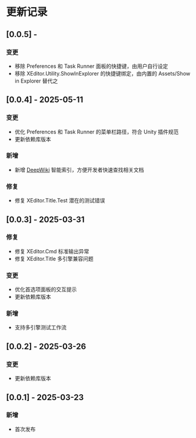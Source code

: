 # 更新记录

## [0.0.5] - 
### 变更
- 移除 Preferences 和 Task Runner 面板的快捷键，由用户自行设定
- 移除 XEditor.Utility.ShowInExplorer 的快捷键绑定，由内置的 Assets/Show in Explorer 替代之

## [0.0.4] - 2025-05-11
### 变更
- 优化 Preferences 和 Task Runner 的菜单栏路径，符合 Unity 插件规范
- 更新依赖库版本

### 新增
- 新增 [DeepWiki](https://deepwiki.com) 智能索引，方便开发者快速查找相关文档

### 修复
- 修复 XEditor.Title.Test 潜在的测试错误

## [0.0.3] - 2025-03-31
### 修复
- 修复 XEditor.Cmd 标准输出异常
- 修复 XEditor.Title 多引擎兼容问题

### 变更
- 优化首选项面板的交互提示
- 更新依赖库版本

### 新增
- 支持多引擎测试工作流

## [0.0.2] - 2025-03-26
### 变更
- 更新依赖库版本

## [0.0.1] - 2025-03-23
### 新增
- 首次发布
